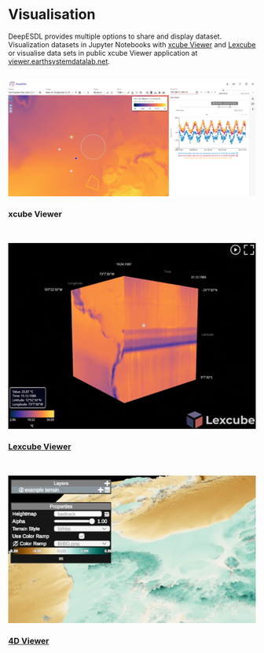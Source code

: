 # Visualisation

DeepESDL provides multiple options to share and display dataset. Visualization datasets in Jupyter Notebooks 
with [xcube Viewer](/guide/visualisation/xcube-viewer) and [Lexcube](/guide/visualisation/lexcube-viewer) or visualise data sets in public xcube Viewer 
application at [viewer.earthsystemdatalab.net](viewer.earthsystemdatalab.net).

<br>

<div style="display: flex; flex-wrap: wrap; gap: 2rem; justify-content: left;>

  <a href="/guide/visualisation/xcube-viewer" class="card-link">
    <div class="card card--image">
      <img src="../../img/img_viewer_2.png" alt="xcube Viewer">
      <h3>xcube Viewer</h3>
    </div>
  </a>

  <a href="/guide/visualisation/lexcube-viewer" class="card-link">
    <div class="card card--image">
      <img src="../img/lexcube.png" alt="Lexcube Viewer">
      <h3>Lexcube Viewer</h3>
    </div>
  </a>

  <a href="/guide/visualisation/4d-viewer" class="card-link">
    <div class="card card--image">
      <img src="../img/4d-viewer/terrain-options.jpg" alt="4D Viewer">
      <h3>4D Viewer</h3>
    </div>
  </a>

</div>

 

